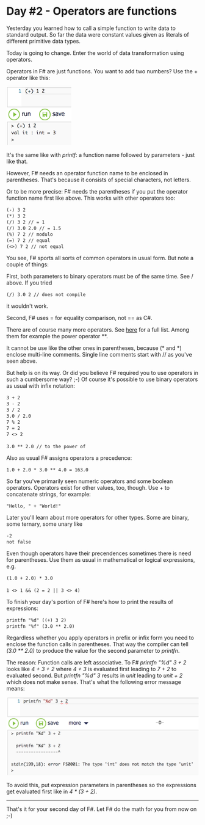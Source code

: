 # Day #2 - Operators are functions
Yesterday you learned how to call a simple function to write data to standard output. So far the data were constant values given as literals of different primitive data types.

Today is going to change. Enter the world of data transformation using operators.

Operators in F# are just functions. You want to add two numbers? Use the + operator like this:

![](images/w01d02a.png)

It's the same like with _printf_: a function name followed by parameters - just like that.

However, F# needs an operator function name to be enclosed in parentheses. That's because it consists of special characters, not letters.

Or to be more precise: F# needs the parentheses if you put the operator function name first like above. This works with other operators too:

```
(-) 3 2
(*) 3 2
(/) 3 2 // = 1
(/) 3.0 2.0 // = 1.5
(%) 7 2 // modulo
(=) 7 2 // equal
(<>) 7 2 // not equal
```

You see, F# sports all sorts of common operators in usual form. But note a couple of things:

First, both parameters to binary operators must be of the same time. See / above. If you tried

```
(/) 3.0 2 // does not compile
```

it wouldn't work.

Second, F# uses = for equality comparison, not == as C#.

There are of course many more operators. See [here](https://msdn.microsoft.com/en-us/library/dd233228.aspx) for a full list. Among them for example the power operator **.

It cannot be use like the other ones in parentheses, because (\* and \*) enclose multi-line comments. Single line comments start with // as you've seen above.

But help is on its way. Or did you believe F# required you to use operators in such a cumbersome way? ;-) Of course it's possible to use binary operators as usual with infix notation:

```
3 + 2
3 - 2
3 / 2
3.0 / 2.0
7 % 2
7 = 2
7 <> 2

3.0 ** 2.0 // to the power of
```

Also as usual F# assigns operators a precedence:

```
1.0 + 2.0 * 3.0 ** 4.0 = 163.0
```

So far you've primarily seen numeric operators and some boolean operators. Operators exist for other values, too, though. Use + to concatenate strings, for example:

```
"Hello, " + "World!"
```

Later you'll learn about more operators for other types. Some are binary, some ternary, some unary like

```
-2
not false
```

Even though operators have their precendences sometimes there is need for parentheses. Use them as usual in mathematical or logical expressions, e.g.

```
(1.0 + 2.0) * 3.0

1 <> 1 && (2 = 2 || 3 <> 4)

```

To finish your day's portion of F# here's how to print the results of expressions:

```
printfn "%d" ((+) 3 2)
printfn "%f" (3.0 ** 2.0)
```

Regardless whether you apply operators in prefix or infix form you need to enclose the function calls in parentheses. That way the compiler can tell _(3.0 ** 2.0)_ to produce the value for the second parameter to _printfn_.

The reason: Function calls are left associative. To F# _printfn "%d" 3 + 2_ looks like _4 + 3 + 2_ where _4 + 3_ is evaluated first leading to _7 + 2_ to evaluated second. But _printfn "%d" 3_ results in _unit_ leading to _unit + 2_ which does not make sense. That's what the following error message means:

![](images/w01d02b.png)

To avoid this, put expression parameters in parentheses so the expressions get evaluated first like in _4 * (3 + 2)_.

***

That's it for your second day of F#. Let F# do the math for you from now on ;-)